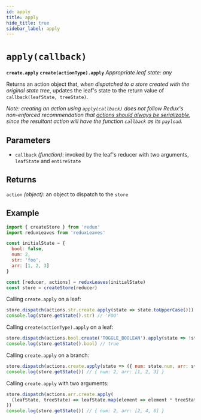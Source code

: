 ```yaml
---
id: apply
title: apply
hide_title: true
sidebar_label: apply
---
```


# `apply(callback)`
**`create.apply`**
**`create(actionType).apply`**
*Appropriate leaf state: any*

Returns an action object that, *when dispatched to a store created with the original state tree*, updates the leaf's state to the return value of `callback(leafState, treeState)`.

*Note: creating an action using `apply(callback)` does not follow Redux's non-enforced recommendation that [actions should always be serializable](https://redux.js.org/faq/actions#why-should-type-be-a-string-or-at-least-serializable-why-should-my-action-types-be-constants), since the resultant action will have the function `callback` as its `payload`.*

## Parameters
- `callback` *(function)*: invoked by the leaf's reducer with two arguments, `leafState` and `entireState`

## Returns
`action` *(object)*: an object to dispatch to the `store`

## Example
```js
import { createStore } from 'redux'
import reduxLeaves from 'reduxLeaves'

const initialState = {
  bool: false,
  num: 2,
  str: 'foo',
  arr: [1, 2, 3]
}

const [reducer, actions] = reduxLeaves(initialState)
const store = createStore(reducer)
```

Calling `create.apply` on a leaf:

```js
store.dispatch(actions.str.create.apply(state => state.toUpperCase()))
console.log(store.getState().str) // 'FOO'
```

Calling `create(actionType).apply` on a leaf:

```js
store.dispatch(actions.bool.create('TOGGLE_BOOLEAN').apply(state => !state))
console.log(store.getState().bool) // true
```

Calling `create.apply` on a branch:

```js
store.dispatch(actions.create.apply(state => ({ num: state.num, arr: state.arr }))
console.log(store.getState()) // { num: 2, arr: [1, 2, 3] }
```

Calling `create.apply` with two arguments:

```js
store.dispatch(actions.arr.create.apply(
  (leafState, treeState) => leafState.map(element => element * treeState.num)
))
console.log(store.getState()) // { num: 2, arr: [2, 4, 6] }
```